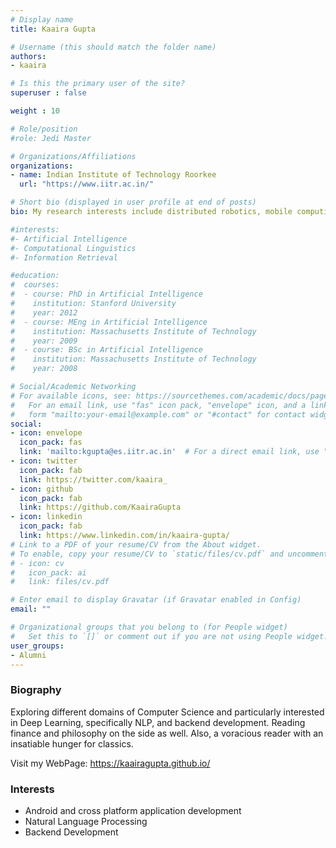 ```yaml
---
# Display name
title: Kaaira Gupta

# Username (this should match the folder name)
authors:
- kaaira

# Is this the primary user of the site?
superuser : false

weight : 10

# Role/position
#role: Jedi Master

# Organizations/Affiliations
organizations:
- name: Indian Institute of Technology Roorkee
  url: "https://www.iitr.ac.in/"

# Short bio (displayed in user profile at end of posts)
bio: My research interests include distributed robotics, mobile computing and programmable matter.

#interests:
#- Artificial Intelligence
#- Computational Linguistics
#- Information Retrieval

#education:
#  courses:
#  - course: PhD in Artificial Intelligence
#    institution: Stanford University
#    year: 2012
#  - course: MEng in Artificial Intelligence
#    institution: Massachusetts Institute of Technology
#    year: 2009
#  - course: BSc in Artificial Intelligence
#    institution: Massachusetts Institute of Technology
#    year: 2008

# Social/Academic Networking
# For available icons, see: https://sourcethemes.com/academic/docs/page-builder/#icons
#   For an email link, use "fas" icon pack, "envelope" icon, and a link in the
#   form "mailto:your-email@example.com" or "#contact" for contact widget.
social:
- icon: envelope
  icon_pack: fas
  link: 'mailto:kgupta@es.iitr.ac.in'  # For a direct email link, use "mailto:test@example.org".
- icon: twitter
  icon_pack: fab
  link: https://twitter.com/kaaira_
- icon: github
  icon_pack: fab
  link: https://github.com/KaairaGupta
- icon: linkedin
  icon_pack: fab
  link: https://www.linkedin.com/in/kaaira-gupta/
# Link to a PDF of your resume/CV from the About widget.
# To enable, copy your resume/CV to `static/files/cv.pdf` and uncomment the lines below.
# - icon: cv
#   icon_pack: ai
#   link: files/cv.pdf

# Enter email to display Gravatar (if Gravatar enabled in Config)
email: ""

# Organizational groups that you belong to (for People widget)
#   Set this to `[]` or comment out if you are not using People widget.
user_groups:
- Alumni
---
```


### Biography

Exploring different domains of Computer Science and particularly interested in Deep Learning, specifically NLP, and backend development. Reading finance and philosophy on the side as well. Also, a voracious reader with an insatiable hunger for classics.

Visit my WebPage: https://kaairagupta.github.io/

### Interests

- Android and cross platform application development
- Natural Language Processing
- Backend Development
